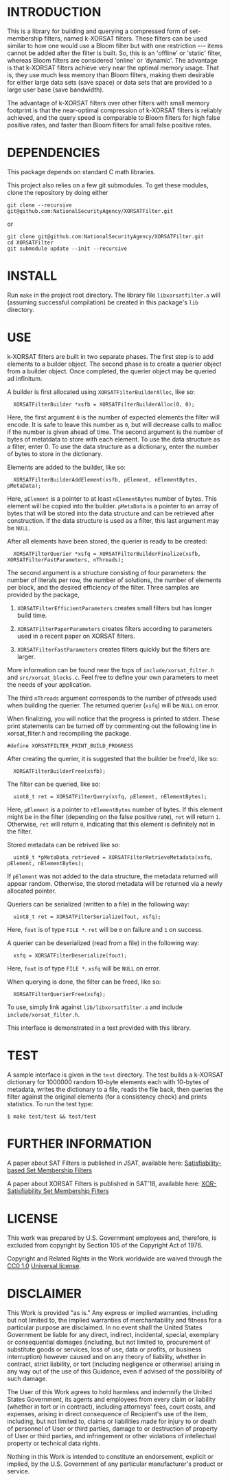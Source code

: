 INTRODUCTION
============

This is a library for building and querying a compressed form of
set-membership filters, named k-XORSAT filters. These filters can be
used similar to how one would use a Bloom filter but with one
restriction --- items cannot be added after the filter is built. So,
this is an 'offline' or 'static' filter, whereas Bloom filters are
considered 'online' or 'dynamic'. The advantage is that k-XORSAT
filters achieve very near the optimal memory usage. That is, they use
much less memory than Bloom filters, making them desirable for either
large data sets (save space) or data sets that are provided to a large
user base (save bandwidth).

The advantage of k-XORSAT filters over other filters with small memory
footprint is that the near-optimal compression of k-XORSAT filters is
reliably achieved, and the query speed is comparable to Bloom filters
for high false positive rates, and faster than Bloom filters for small
false positive rates.


DEPENDENCIES
============

This package depends on standard C math libraries.

This project also relies on a few git submodules. To get these
modules, clone the repository by doing either
```
git clone --recursive git@github.com:NationalSecurityAgency/XORSATFilter.git
```
or
```
git clone git@github.com:NationalSecurityAgency/XORSATFilter.git
cd XORSATFilter
git submodule update --init --recursive
```


INSTALL
=======

Run `make` in the project root directory. The library file
`libxorsatfilter.a` will (assuming successful compilation) be created
in this package's `lib` directory.


USE
===

k-XORSAT filters are built in two separate phases. The first step is
to add elements to a builder object. The second phase is to create a
querier object from a builder object. Once completed, the querier
object may be queried ad infinitum.

A builder is first allocated using `XORSATFilterBuilderAlloc`,
like so:

```
  XORSATFilterBuilder *xsfb = XORSATFilterBuilderAlloc(0, 0);
```

Here, the first argument `0` is the number of expected elements the
filter will encode. It is safe to leave this number as `0`, but will
decrease calls to malloc if the number is given ahead of time. The
second argument is the number of bytes of metatdata to store with each
element. To use the data structure as a filter, enter 0. To use the
data structure as a dictionary, enter the number of bytes to store in
the dictionary.

Elements are added to the builder, like so:

```
  XORSATFilterBuilderAddElement(xsfb, pElement, nElementBytes, pMetaData);
```

Here, `pElement` is a pointer to at least `nElementBytes` number of
bytes. This element will be copied into the builder. `pMetaData` is a
pointer to an array of bytes that will be stored into the data
structure and can be retrieved after construction. If the data
structure is used as a filter, this last argument may be `NULL`.

After all elements have been stored, the querier is ready to be
created:

```
  XORSATFilterQuerier *xsfq = XORSATFilterBuilderFinalize(xsfb, XORSATFilterFastParameters, nThreads);
```

The second argument is a structure consisting of four parameters: the
number of literals per row, the number of solutions, the number of
elements per block, and the desired efficiency of the filter. Three
samples are provided by the package,

  1) `XORSATFilterEfficientParameters` creates small filters but has longer
build time.

  2) `XORSATFilterPaperParameters` creates filters according to parameters used in a recent paper on XORSAT filters.

  3) `XORSATFilterFastParameters` creates filters quickly but
the filters are larger.

More information can be found near the tops of
`include/xorsat_filter.h` and `src/xorsat_blocks.c`. Feel free to
define your own parameters to meet the needs of your application.

The third `nThreads` argument corresponds to the number of pthreads
used when building the querier. The returned querier (`xsfq`) will be
`NULL` on error.

When finalizing, you will notice that the progress is printed to
stderr. These print statements can be turned off by commenting out the
following line in xorsat_filter.h and recompiling the package.

```
#define XORSATFILTER_PRINT_BUILD_PROGRESS
```

After creating the querier, it is suggested that the builder be
free'd, like so:

```
  XORSATFilterBuilderFree(xsfb);
```

The filter can be queried, like so:

```
  uint8_t ret = XORSATFilterQuery(xsfq, pElement, nElementBytes);
```

Here, `pElement` is a pointer to `nElementBytes` number of bytes. If
this element might be in the filter (depending on the false positive
rate), `ret` will return `1`. Otherwise, `ret` will return `0`,
indicating that this element is definitely not in the filter.

Stored metadata can be retrived like so:

```
  uint8_t *pMetaData_retrieved = XORSATFilterRetrieveMetadata(xsfq, pElement, nElementBytes);
```

If `pElement` was not added to the data structure, the metadata
returned will appear random. Otherwise, the stored metadata will be
returned via a newly allocated pointer.

Queriers can be serialized (written to a file) in the following way:

```
  uint8_t ret = XORSATFilterSerialize(fout, xsfq);
```

Here, `fout` is of type `FILE *`. `ret` will be `0` on failure and `1`
on success.

A querier can be deserialized (read from a file) in the following way:

```
  xsfq = XORSATFilterDeserialize(fout);
```

Here, `fout` is of type `FILE *`. `xsfq` will be `NULL` on error.

When querying is done, the filter can be freed, like so:

```
  XORSATFilterQuerierFree(xsfq);
```

To use, simply link against `lib/libxorsatfilter.a` and include
`include/xorsat_filter.h`.

This interface is demonstrated in a test provided with this library.


TEST
====

A sample interface is given in the `test` directory. The test builds a
k-XORSAT dictionary for 1000000 random 10-byte elements each with
10-bytes of metadata, writes the dictionary to a file, reads the file
back, then queries the filter against the original elements (for a
consistency check) and prints statistics. To run the test type:

```
$ make test/test && test/test
```


FURTHER INFORMATION
==================

A paper about SAT Filters is published in JSAT, available here:
[Satisfiability-based Set Membership
Filters](http://satassociation.org/jsat/index.php/jsat/article/view/102)

A paper about XORSAT Filters is published in SAT'18, available here:
[XOR-Satisfiability Set Membership
Filters](https://link.springer.com/chapter/10.1007/978-3-319-94144-8_24)


LICENSE
=======

This work was prepared by U.S. Government employees and, therefore, is
excluded from copyright by Section 105 of the Copyright Act of 1976.

Copyright and Related Rights in the Work worldwide are waived through
the [CC0 1.0](https://creativecommons.org/publicdomain/zero/1.0/)
[Universal license](https://creativecommons.org/publicdomain/zero/1.0/legalcode).


DISCLAIMER
==========

This Work is provided "as is." Any express or implied warranties,
including but not limited to, the implied warranties of
merchantability and fitness for a particular purpose are
disclaimed. In no event shall the United States Government be liable
for any direct, indirect, incidental, special, exemplary or
consequential damages (including, but not limited to, procurement of
substitute goods or services, loss of use, data or profits, or
business interruption) however caused and on any theory of liability,
whether in contract, strict liability, or tort (including negligence
or otherwise) arising in any way out of the use of this Guidance, even
if advised of the possibility of such damage.

The User of this Work agrees to hold harmless and indemnify the United
States Government, its agents and employees from every claim or
liability (whether in tort or in contract), including attorneys' fees,
court costs, and expenses, arising in direct consequence of
Recipient's use of the item, including, but not limited to, claims or
liabilities made for injury to or death of personnel of User or third
parties, damage to or destruction of property of User or third
parties, and infringement or other violations of intellectual property
or technical data rights.

Nothing in this Work is intended to constitute an endorsement,
explicit or implied, by the U.S. Government of any particular
manufacturer's product or service.
